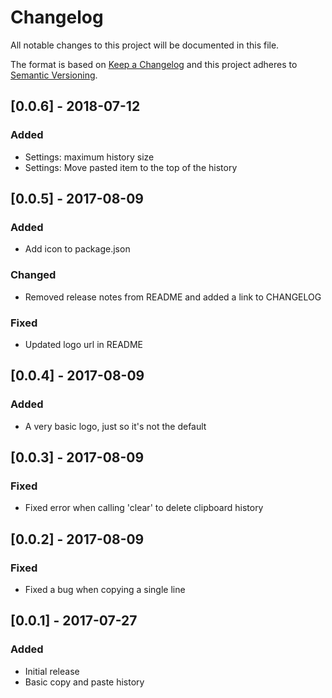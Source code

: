# Changelog
All notable changes to this project will be documented in this file.

The format is based on [Keep a Changelog](http://keepachangelog.com/en/1.0.0/)
and this project adheres to [Semantic Versioning](http://semver.org/spec/v2.0.0.html).


## [0.0.6] - 2018-07-12
### Added
- Settings: maximum history size
- Settings: Move pasted item to the top of the history


## [0.0.5] - 2017-08-09
### Added
- Add icon to package.json

### Changed
- Removed release notes from README and added a link to CHANGELOG

### Fixed
- Updated logo url in README

## [0.0.4] - 2017-08-09
### Added
- A very basic logo, just so it's not the default

## [0.0.3] - 2017-08-09
### Fixed
- Fixed error when calling 'clear' to delete clipboard history

## [0.0.2] - 2017-08-09
### Fixed
- Fixed a bug when copying a single line

## [0.0.1] - 2017-07-27
### Added
- Initial release
- Basic copy and paste history